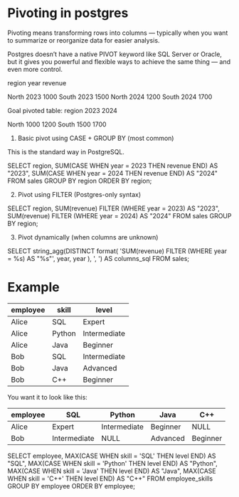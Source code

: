 # Pivoting in postgres

Pivoting means transforming rows into columns — typically when you want to 
summarize or reorganize data for easier analysis.


Postgres doesn’t have a native PIVOT keyword like SQL Server or Oracle, but it gives you powerful 
and flexible ways to achieve the same thing — and even more control.


region	year	revenue

North	2023	1000
South	2023	1500
North	2024	1200
South	2024	1700

Goal pivoted table:
region	2023	2024

North	1000	1200
South	1500	1700



1. Basic pivot using CASE + GROUP BY (most common)

This is the standard way in PostgreSQL.

SELECT
    region,
    SUM(CASE WHEN year = 2023 THEN revenue END) AS "2023",
    SUM(CASE WHEN year = 2024 THEN revenue END) AS "2024"
FROM sales
GROUP BY region
ORDER BY region;

2. Pivot using FILTER (Postgres-only syntax)

SELECT
    region,
    SUM(revenue) FILTER (WHERE year = 2023) AS "2023",
    SUM(revenue) FILTER (WHERE year = 2024) AS "2024"
FROM sales
GROUP BY region;

3. Pivot dynamically (when columns are unknown)

SELECT string_agg(DISTINCT format(
    'SUM(revenue) FILTER (WHERE year = %s) AS "%s"', year, year
), ', ') AS columns_sql
FROM sales;


# Example

| employee | skill  | level        |
| -------- | ------ | ------------ |
| Alice    | SQL    | Expert       |
| Alice    | Python | Intermediate |
| Alice    | Java   | Beginner     |
| Bob      | SQL    | Intermediate |
| Bob      | Java   | Advanced     |
| Bob      | C++    | Beginner     |

You want it to look like this:

| employee | SQL          | Python       | Java     | C++      |
| -------- | ------------ | ------------ | -------- | -------- |
| Alice    | Expert       | Intermediate | Beginner | NULL     |
| Bob      | Intermediate | NULL         | Advanced | Beginner |


SELECT
    employee,
    MAX(CASE WHEN skill = 'SQL' THEN level END) AS "SQL",
    MAX(CASE WHEN skill = 'Python' THEN level END) AS "Python",
    MAX(CASE WHEN skill = 'Java' THEN level END) AS "Java",
    MAX(CASE WHEN skill = 'C++' THEN level END) AS "C++"
FROM employee_skills
GROUP BY employee
ORDER BY employee;















